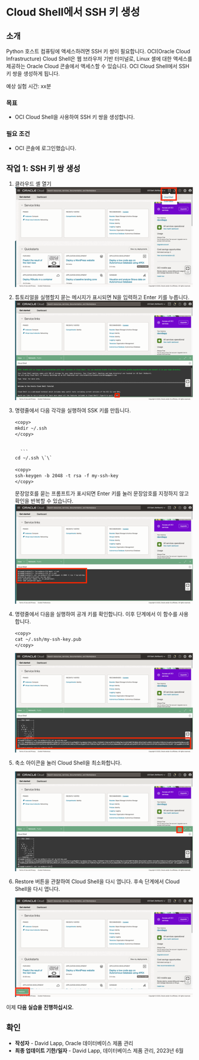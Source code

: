 # Cloud Shell에서 SSH 키 생성

## 소개

Python 호스트 컴퓨팅에 액세스하려면 SSH 키 쌍이 필요합니다. OCI(Oracle Cloud Infrastructure) Cloud Shell은 웹 브라우저 기반 터미널로, Linux 셸에 대한 액세스를 제공하는 Oracle Cloud 콘솔에서 액세스할 수 있습니다. OCI Cloud Shell에서 SSH 키 쌍을 생성하게 됩니다.

예상 실험 시간: xx분

### 목표

*   OCI Cloud Shell을 사용하여 SSH 키 쌍을 생성합니다.

### 필요 조건

*   OCI 콘솔에 로그인했습니다.

## 작업 1: SSH 키 쌍 생성

1.  클라우드 셸 열기 ![Cloud Shell 열기](images/sshkeys-01.png)
    
2.  튜토리얼을 실행할지 묻는 메시지가 표시되면 N을 입력하고 Enter 키를 누릅니다. ![Cloud Shell 열기](images/sshkeys-02.png)
    
3.  명령줄에서 다음 각각을 실행하여 SSK 키를 만듭니다.
    
        <copy>
        mkdir ~/.ssh
        </copy>
        
    
          ```
        cd ~/.ssh \`\`
    
        <copy>
        ssh-keygen -b 2048 -t rsa -f my-ssh-key
        </copy>
        
    
    문장암호를 묻는 프롬프트가 표시되면 Enter 키를 눌러 문장암호를 지정하지 않고 확인을 반복할 수 있습니다.  
    ![키 생성](images/sshkeys-03.png)
    
4.  명령줄에서 다음을 실행하여 공개 키를 확인합니다. 이후 단계에서 이 함수를 사용합니다.
    
        <copy>
        cat ~/.ssh/my-ssh-key.pub
        </copy>
        
    
    ![공용 키 보기](images/sshkeys-04.png)
    
5.  축소 아이콘을 눌러 Cloud Shell을 최소화합니다.
    
    ![Cloud Shell 축소](images/sshkeys-05.png)
    
6.  Restore 버튼을 관찰하여 Cloud Shell을 다시 엽니다. 후속 단계에서 Cloud Shell을 다시 엽니다.
    
    ![Cloud Shell 복원](images/sshkeys-06.png)
    

이제 **다음 실습을 진행하십시오**.

## 확인

*   **작성자** - David Lapp, Oracle 데이터베이스 제품 관리
*   **최종 업데이트 기한/일자** - David Lapp, 데이터베이스 제품 관리, 2023년 6월